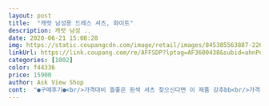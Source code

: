 ```yaml
---
layout: post 
title:  "캐럿 남성용 드레스 셔츠, 화이트" 
description: 캐럿 남성 ..
date: 2020-06-21 15:08:28 
img: https://static.coupangcdn.com/image/retail/images/845385563887-226df167-455b-4228-8f88-678635734f31.jpg 
linkUrl: https://link.coupang.com/re/AFFSDP?lptag=AF3600438&subid=ahnPublicAsk&pageKey=1578813889&itemId=2699494386&vendorItemId=70689874301&traceid=V0-113-a416dac03f4825e9 
categories: [1002] 
color: f44336 
price: 15900 
author: Ask View Shop 
cont:  "●구매후기●<br/>가격대비 퀄좋은 흰색 셔츠 찾으신다면 이 제품 강추bb<br/>가격은 진짜 착한데 백화점에서 파는 셔츠 퀄리티보다 떨어지는 부분이 없는 셔츠에요!!<br/>구김이 잇을수있어 처음엔 다림질이필요할것같고,<br/>그런 분들한테 이 셔츠 정말 추천드려요♡<br/>기존에 오빠가 입던 100사이즈 셔츠와 비교시 어깨품은 동일해요!<br/>꼼꼼한 포장과 박음질 상태도 좋고, 생각보다 조금 클수있는데,<br/>두께는 살짝 비칠정도로 얇은편이라 봄에서 초여름까지 입기 좋을거같아요! 비침때문에 안에 속옷 꼭 입고 입으세요!!!!!!<br/>면접때나 정장을 입을때 입기 좋을거같아요<br/>사이즈는 L 사이즈 기준으로 평소 상의 100정도 입으시는 남성분한테 펑펑하지도 않고 베이직핏으로 딱 예쁘게 떨어지는 핏입니다!<br/>어떻게 꾸며서입냐에 따라서 분위기 다르게 연출이가능한점이 좋을것같아요ㅎ 가성비도 좋은 기본흰색셔츠에요<br/>일단 핏은 딱 베이직핏의 깔끔한 흰색 셔츠입니다!<br/>입었을때 부한 느낌은 없어보여요ㅎ<br/>제가 안쪽에 손넣은사진보시면 조금 비치는 시원한소재에요,<br/>착용한 오빠의 체격은 170초반의 통통한체형입니다❤<br/>카라 부분도 꺾이거나 이런 부분없고 단추도 꼼꼼하게 잘 박아져있어서 만족합니다!<br/>키가 185라서 가장 큰사이즈로 입어봤는데 진짜 딱 맞았어요! 기본 화이트 셔츠는 언제 어디에 입어도 무난해서 두세벌은 필수 인데 하나더 늘었네요ㅎㅎ셔츠 자체 핏도 적당해서 좋습니다! 가격도 너무 착해서 입다가 요기서 믿고 구매할 수 있겠어요! 곧있으면 친구 결혼식인데 입고 가려 합니당<br/>팔을 각잡아서 접어입으면 이쁠셔츠에요.<br/><br/>흰색셔츠 자주 입으시는 분들은 자주 입으시겠지만 자주 안입으시는 분들은 사실 비싼 돈 주고 사는게 부담스럽잖아요?<br/>" 
---
```

